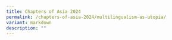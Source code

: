 ```yaml
---
title: Chapters of Asia 2024
permalink: /chapters-of-asia-2024/multilingualism-as-utopia/
variant: markdown
description: ""
---
```

